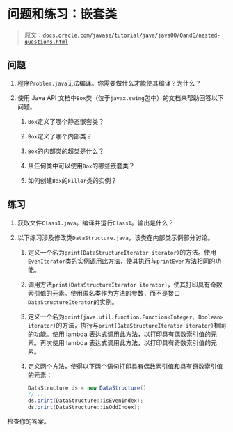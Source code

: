 # 问题和练习：嵌套类

> 原文：[`docs.oracle.com/javase/tutorial/java/javaOO/QandE/nested-questions.html`](https://docs.oracle.com/javase/tutorial/java/javaOO/QandE/nested-questions.html)

## 问题

1.  程序`Problem.java`无法编译。你需要做什么才能使其编译？为什么？

1.  使用 Java API 文档中`Box`类（位于`javax.swing`包中）的文档来帮助回答以下问题。

    1.  `Box`定义了哪个静态嵌套类？

    1.  `Box`定义了哪个内部类？

    1.  `Box`的内部类的超类是什么？

    1.  从任何类中可以使用`Box`的哪些嵌套类？

    1.  如何创建`Box`的`Filler`类的实例？

## 练习

1.  获取文件`Class1.java`。编译并运行`Class1`。输出是什么？

1.  以下练习涉及修改类`DataStructure.java`，该类在内部类示例部分讨论。

    1.  定义一个名为`print(DataStructureIterator iterator)`的方法。使用`EvenIterator`类的实例调用此方法，使其执行与`printEven`方法相同的功能。

    1.  调用方法`print(DataStructureIterator iterator)`，使其打印具有奇数索引值的元素。使用匿名类作为方法的参数，而不是接口`DataStructureIterator`的实例。

    1.  定义一个名为`print(java.util.function.Function<Integer, Boolean> iterator)`的方法，执行与`print(DataStructureIterator iterator)`相同的功能。使用 lambda 表达式调用此方法，以打印具有偶数索引值的元素。再次使用 lambda 表达式调用此方法，以打印具有奇数索引值的元素。

    1.  定义两个方法，使得以下两个语句打印具有偶数索引值和具有奇数索引值的元素：

        ```java
        DataStructure ds = new DataStructure()
        // ...
        ds.print(DataStructure::isEvenIndex);
        ds.print(DataStructure::isOddIndex);
        ```

检查你的答案。
